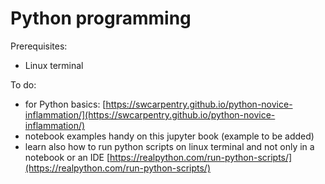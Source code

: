 # Python programming

Prerequisites:
- Linux terminal

To do: 
- for Python basics: [https://swcarpentry.github.io/python-novice-inflammation/](https://swcarpentry.github.io/python-novice-inflammation/)
- notebook examples handy on this jupyter book (example to be added)
- learn also how to run python scripts on linux terminal and not only in a notebook or an IDE [https://realpython.com/run-python-scripts/](https://realpython.com/run-python-scripts/)

